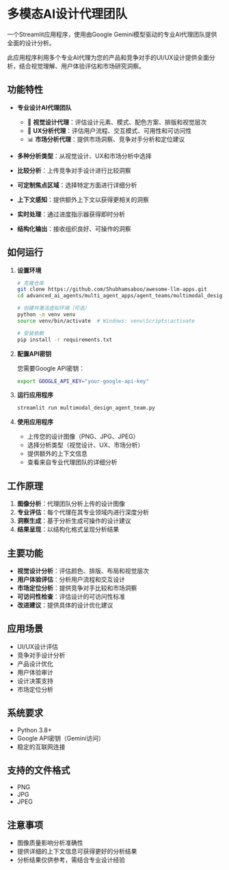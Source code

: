# 多模态AI设计代理团队

一个Streamlit应用程序，使用由Google Gemini模型驱动的专业AI代理团队提供全面的设计分析。

此应用程序利用多个专业AI代理为您的产品和竞争对手的UI/UX设计提供全面分析，结合视觉理解、用户体验评估和市场研究洞察。

## 功能特性

- **专业设计AI代理团队**

   - 🎨 **视觉设计代理**：评估设计元素、模式、配色方案、排版和视觉层次
   - 🔄 **UX分析代理**：评估用户流程、交互模式、可用性和可访问性
   - 📊 **市场分析代理**：提供市场洞察、竞争对手分析和定位建议
   
- **多种分析类型**：从视觉设计、UX和市场分析中选择
- **比较分析**：上传竞争对手设计进行比较洞察
- **可定制焦点区域**：选择特定方面进行详细分析
- **上下文感知**：提供额外上下文以获得更相关的洞察
- **实时处理**：通过进度指示器获得即时分析
- **结构化输出**：接收组织良好、可操作的洞察

## 如何运行

1. **设置环境**
   ```bash
   # 克隆仓库
   git clone https://github.com/Shubhamsaboo/awesome-llm-apps.git
   cd advanced_ai_agents/multi_agent_apps/agent_teams/multimodal_design_agent_team
   
   # 创建并激活虚拟环境（可选）
   python -m venv venv
   source venv/bin/activate  # Windows: venv\Scripts\activate
   
   # 安装依赖
   pip install -r requirements.txt
   ```

2. **配置API密钥**
   
   您需要Google API密钥：
   ```bash
   export GOOGLE_API_KEY="your-google-api-key"
   ```

3. **运行应用程序**
   ```bash
   streamlit run multimodal_design_agent_team.py
   ```

4. **使用应用程序**
   - 上传您的设计图像（PNG、JPG、JPEG）
   - 选择分析类型（视觉设计、UX、市场分析）
   - 提供额外的上下文信息
   - 查看来自专业代理团队的详细分析

## 工作原理

1. **图像分析**：代理团队分析上传的设计图像
2. **专业评估**：每个代理在其专业领域内进行深度分析
3. **洞察生成**：基于分析生成可操作的设计建议
4. **结果呈现**：以结构化格式呈现分析结果

## 主要功能

- **视觉设计分析**：评估颜色、排版、布局和视觉层次
- **用户体验评估**：分析用户流程和交互设计
- **市场定位分析**：提供竞争对手比较和市场洞察
- **可访问性检查**：评估设计的可访问性标准
- **改进建议**：提供具体的设计优化建议

## 应用场景

- UI/UX设计评估
- 竞争对手设计分析
- 产品设计优化
- 用户体验审计
- 设计决策支持
- 市场定位分析

## 系统要求

- Python 3.8+
- Google API密钥（Gemini访问）
- 稳定的互联网连接

## 支持的文件格式

- PNG
- JPG
- JPEG

## 注意事项

- 图像质量影响分析准确性
- 提供详细的上下文信息可获得更好的分析结果
- 分析结果仅供参考，需结合专业设计经验

